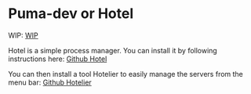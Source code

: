 # Puma-dev or Hotel

WIP: [WIP](https://iyware.com/dont-use-dev-for-development/)

Hotel is a simple process manager. You can install it by following instructions here:
[Github Hotel](https://github.com/typicode/hotel)

You can then install a tool Hotelier to easily manage the servers from the menu bar:
[Github Hotelier](https://github.com/macav/hotelier)
